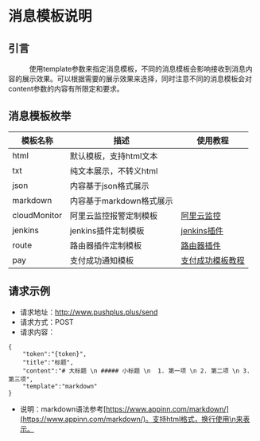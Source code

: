 # 消息模板说明

## 引言
　&emsp;&emsp;使用template参数来指定消息模板，不同的消息模板会影响接收到消息内容的展示效果。可以根据需要的展示效果来选择，同时注意不同的消息模板会对content参数的内容有所限定和要求。

## 消息模板枚举

模板名称 | 描述 | 使用教程
--| --| --|
html | 默认模板，支持html文本 | 
txt | 纯文本展示，不转义html |
json | 内容基于json格式展示 |
markdown | 内容基于markdown格式展示 | 
cloudMonitor | 阿里云监控报警定制模板 | [阿里云监控](../extend/cloudMonitor.html)
jenkins | jenkins插件定制模板 | [jenkins插件](../extend/jenkins.html)
route | 路由器插件定制模板 | [路由器插件](../extend/route.html)
pay | 支付成功通知模板 | [支付成功模板教程](../extend/pay.html)

## 请求示例

- 请求地址：http://www.pushplus.plus/send
- 请求方式：POST
- 请求内容：

```
{
    "token":"{token}",
    "title":"标题",
    "content":"# 大标题 \n ##### 小标题 \n  1. 第一项 \n 2. 第二项 \n 3. 第三项",
    "template":"markdown"
}
```
- 说明：markdown语法参考[https://www.appinn.com/markdown/](https://www.appinn.com/markdown/)。支持html格式，换行使用\n来表示。

